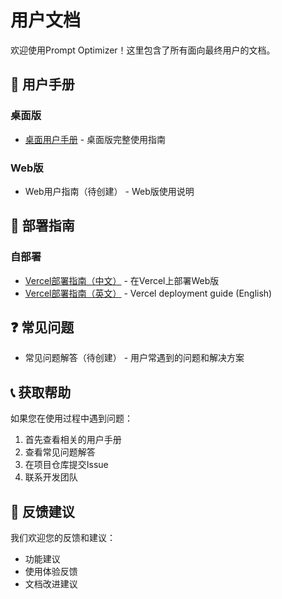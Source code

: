 # 用户文档

欢迎使用Prompt Optimizer！这里包含了所有面向最终用户的文档。

## 📖 用户手册

### 桌面版
- [桌面用户手册](./desktop-user-manual.md) - 桌面版完整使用指南

### Web版
- Web用户指南（待创建） - Web版使用说明

## 🚀 部署指南

### 自部署
- [Vercel部署指南（中文）](./deployment/vercel.md) - 在Vercel上部署Web版
- [Vercel部署指南（英文）](./deployment/vercel_en.md) - Vercel deployment guide (English)

## ❓ 常见问题

- 常见问题解答（待创建） - 用户常遇到的问题和解决方案

## 📞 获取帮助

如果您在使用过程中遇到问题：

1. 首先查看相关的用户手册
2. 查看常见问题解答
3. 在项目仓库提交Issue
4. 联系开发团队

## 📝 反馈建议

我们欢迎您的反馈和建议：
- 功能建议
- 使用体验反馈
- 文档改进建议
